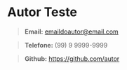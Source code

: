 # Autor Teste

> **Email:** emaildoautor@email.com

> **Telefone:** (99)     9 9999-9999

> **Github:** <https://github.com/autor>